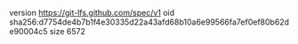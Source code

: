 version https://git-lfs.github.com/spec/v1
oid sha256:d7754de4b7b1f4e30335d22a43afd68b10a6e99566fa7ef0ef80b62de90004c5
size 6572

